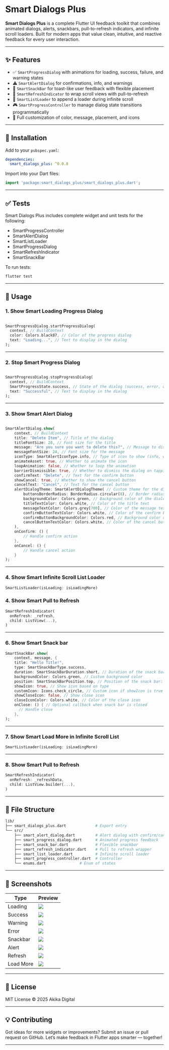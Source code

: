 # Smart Dialogs Plus

**Smart Dialogs Plus** is a complete Flutter UI feedback toolkit that combines animated dialogs, alerts, snackbars, pull-to-refresh indicators, and infinite scroll loaders. Built for modern apps that value clean, intuitive, and reactive feedback for every user interaction.

---

## ✨ Features

* ✅ `SmartProgressDialog` with animations for loading, success, failure, and warning states
* ⚠️ `SmartAlertDialog` for confirmations, info, and warnings
* 🍞 `SmartSnackBar` for toast-like user feedback with flexible placement
* 🔁 `SmartRefreshIndicator` to wrap scroll views with pull-to-refresh
* 📆 `SmartListLoader` to append a loader during infinite scroll
* 🎮 `SmartProgressController` to manage dialog state transitions programmatically
* 🎨 Full customization of color, message, placement, and icons

---

## 🚀 Installation

Add to your `pubspec.yaml`:

```yaml
dependencies:
  smart_dialogs_plus: ^0.0.8
```

Import into your Dart files:

```dart
import 'package:smart_dialogs_plus/smart_dialogs_plus.dart';
```

---

## ✅ Tests

Smart Dialogs Plus includes complete widget and unit tests for the following:

- SmartProgressController
- SmartAlertDialog
- SmartListLoader
- SmartProgressDialog
- SmartRefreshIndicator
- SmartSnackBar

To run tests:

```bash
flutter test
```

---

## 🧠 Usage

### 1. Show Smart Loading Progress Dialog

```dart

SmartProgressDialog.startProgressDialog(
  context, // BuildContext
  color: Colors.black87, // Color of the progress dialog
  text: "Loading...", // Text to display in the dialog
);
```

---

### 2. Stop Smart Progress Dialog

```dart

SmartProgressDialog.stopProgressDialog(
  context, // BuildContext
  SmartProgressState.success, // State of the dialog (success, error, warning)
  text: "Successful", // Text to display in the dialog
);

```
---

### 3. Show Smart Alert Dialog

```dart

SmartAlertDialog.show(
    context, // BuildContext
    title: "Delete Item", // Title of the dialog
    titleFontSize: 28, // Font size for the title
    message: "Are you sure you want to delete this?", // Message to display
    messageFontSize: 24, // Font size for the message
    iconType: SmartAlertIconType.info, // Type of icon to show (info, warning, success, error)
    animateAsset: true, // Whether to animate the icon
    loopAnimation: false, // Whether to loop the animation
    barrierDismissible: true, // Whether to dismiss the dialog on tapping outside
    confirmText: "Delete", // Text for the confirm button
    showCancel: true, // Whether to show the cancel button
    cancelText: "Cancel", // Text for the cancel button
    alertDialogTheme: SmartAlertDialogTheme( // Custom theme for the dialog
        buttonsBorderRadius: BorderRadius.circular(8), // Border radius for buttons
        backgroundColor: Colors.green, // Background color of the dialog
        titleTextColor: Colors.white, // Color of the title text
        messageTextColor: Colors.grey[700], // Color of the message text
        confirmButtonTextColor: Colors.white, // Color of the confirm button text
        confirmButtonBackgroundColor: Colors.red, // Background color of the confirm button
        cancelButtonTextColor: Colors.white, // Color of the cancel button text
    ),
    onConfirm: () {
        // Handle confirm action
    },
    onCancel: () {
        // Handle cancel action
    }
);

```

---


### 4. Show Smart Infinite Scroll List Loader

```dart
SmartListLoader(isLoading: isLoadingMore)
```

### 4. Show Smart Pull to Refresh

```dart
SmartRefreshIndicator(
  onRefresh: _refresh,
  child: ListView(...),
)
```

---


### 6. Show Smart Snack bar

```dart
SmartSnackBar.show(
    context, message, {
    title: "Hello Title!",
    type: SmartSnackBarType.success,
    duration: SmartSnackBarDuration.short, // Duration of the snack bar: short, long, or indefinite
    backgroundColor: Colors.green, // Custom background color
    position: SmartSnackBarPosition.top, // Position of the snack bar: top or bottom
    showIcon: true, // Show icon based on type
    customIcon: Icons.check_circle, // Custom icon if showIcon is true
    showCloseIcon: false, // Show close icon
    closeIconColor: Colors.white, // Color of the close icon
    onClose: () { // Optional callback when snack bar is closed
      // Handle close
    },
);
```

---

### 7. Show Smart Load More in Infinite Scroll List

```dart
SmartListLoader(isLoading: isLoadingMore)
```

---

### 8. Show Smart Pull to Refresh

```dart
SmartRefreshIndicator(
  onRefresh: _refreshData,
  child: ListView.builder(...),
)
```

---

## 📂 File Structure

```bash
lib/
├── smart_dialogs_plus.dart             # Export entry
└── src/
    ├── smart_alert_dialog.dart         # Alert dialog with confirm/cancel
    ├── smart_progress_dialog.dart      # Animated progress feedback
    ├── smart_snack_bar.dart            # Flexible snackbar
    ├── smart_refresh_indicator.dart    # Pull to refresh wrapper
    ├── smart_list_loader.dart          # Infinite scroll loader
    ├── smart_progress_controller.dart  # Controller
    └── enums.dart               # Enum of states
```

---

## 📸 Screenshots

| Type      | Preview                        |
| --------- | ------------------------------ |
| Loading   | ![](screenshots/loading.png)   |
| Success   | ![](screenshots/success.png)   |
| Warning   | ![](screenshots/warning.png)   |
| Error     | ![](screenshots/error.png)     |
| Snackbar  | ![](screenshots/snackbar.png)  |
| Alert     | ![](screenshots/alert.png)     |
| Refresh   | ![](screenshots/refresh.png)   |
| Load More | ![](screenshots/load_more.png) |

---

## 📄 License

MIT License © 2025 Akika Digital

---

## 💡 Contributing

Got ideas for more widgets or improvements? Submit an issue or pull request on GitHub. Let’s make feedback in Flutter apps smarter — together!

---
